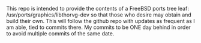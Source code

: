 This repo is intended to provide the contents of a FreeBSD ports tree leaf: /usr/ports/graphics/libthorvg-dev so that those who desire may obtain and build their own.  This will follow the github repo with updates as frequent as I am able, tied to commits there.  My commits to be ONE day behind in order to avoid multiple commits of the same date.

